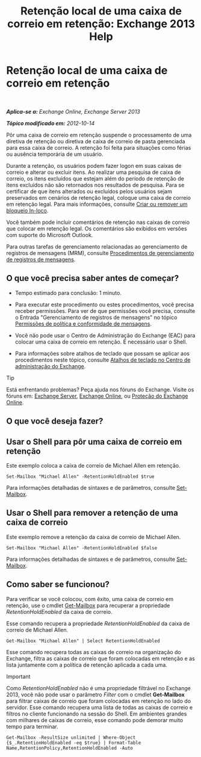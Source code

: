 ﻿---
title: 'Retenção local de uma caixa de correio em retenção: Exchange 2013 Help'
TOCTitle: Retenção local de uma caixa de correio em retenção
ms:assetid: 2baac4a7-3402-4142-bfb3-1649a950e677
ms:mtpsurl: https://technet.microsoft.com/pt-br/library/Dd335168(v=EXCHG.150)
ms:contentKeyID: 50485228
ms.date: 05/22/2018
mtps_version: v=EXCHG.150
ms.translationtype: MT
---

# Retenção local de uma caixa de correio em retenção

 

_**Aplica-se a:** Exchange Online, Exchange Server 2013_

_**Tópico modificado em:** 2012-10-14_

Pôr uma caixa de correio em retenção suspende o processamento de uma diretiva de retenção ou diretiva de caixa de correio de pasta gerenciada para essa caixa de correio. A retenção foi feita para situações como férias ou ausência temporária de um usuário.

Durante a retenção, os usuários podem fazer logon em suas caixas de correio e alterar ou excluir itens. Ao realizar uma pesquisa de caixa de correio, os itens excluídos que estejam além do período de retenção de itens excluídos não são retornados nos resultados de pesquisa. Para se certificar de que itens alterados ou excluídos pelos usuários sejam preservados em cenários de retenção legal, coloque uma caixa de correio em retenção legal. Para mais informações, consulte [Criar ou remover um bloqueio In-loco](create-or-remove-an-in-place-hold-exchange-2013-help.md).

Você também pode incluir comentários de retenção nas caixas de correio que colocar em retenção legal. Os comentários são exibidos em versões com suporte do Microsoft Outlook.

Para outras tarefas de gerenciamento relacionadas ao gerenciamento de registros de mensagens (MRM), consulte [Procedimentos de gerenciamento de registros de mensagens](messaging-records-management-procedures-exchange-2013-help.md).

## O que você precisa saber antes de começar?

  - Tempo estimado para conclusão: 1 minuto.

  - Para executar este procedimento ou estes procedimentos, você precisa receber permissões. Para ver de que permissões você precisa, consulte o Entrada "Gerenciamento de registros de mensagens" no tópico [Permissões de política e conformidade de mensagens](messaging-policy-and-compliance-permissions-exchange-2013-help.md).

  - Você não pode usar o Centro de Administração do Exchange (EAC) para colocar uma caixa de correio em retenção. É necessário usar o Shell.

  - Para informações sobre atalhos de teclado que possam se aplicar aos procedimentos neste tópico, consulte [Atalhos de teclado no Centro de administração do Exchange](keyboard-shortcuts-in-the-exchange-admin-center-exchange-online-protection-help.md).


> [!TIP]
> Está enfrentando problemas? Peça ajuda nos fóruns do Exchange. Visite os fóruns em: <A href="https://go.microsoft.com/fwlink/p/?linkid=60612">Exchange Server</A>, <A href="https://go.microsoft.com/fwlink/p/?linkid=267542">Exchange Online</A>, ou <A href="https://go.microsoft.com/fwlink/p/?linkid=285351">Proteção do Exchange Online</A>.



## O que você deseja fazer?

## Usar o Shell para pôr uma caixa de correio em retenção

Este exemplo coloca a caixa de correio de Michael Allen em retenção.

    Set-Mailbox "Michael Allen" -RetentionHoldEnabled $true

Para informações detalhadas de sintaxes e de parâmetros, consulte [Set-Mailbox](https://technet.microsoft.com/pt-br/library/bb123981\(v=exchg.150\)).

## Usar o Shell para remover a retenção de uma caixa de correio

Este exemplo remove a retenção da caixa de correio de Michael Allen.

    Set-Mailbox "Michael Allen" -RetentionHoldEnabled $false

Para informações detalhadas de sintaxes e de parâmetros, consulte [Set-Mailbox](https://technet.microsoft.com/pt-br/library/bb123981\(v=exchg.150\)).

## Como saber se funcionou?

Para verificar se você colocou, com êxito, uma caixa de correio em retenção, use o cmdlet [Get-Mailbox](https://technet.microsoft.com/pt-br/library/bb123685\(v=exchg.150\)) para recuperar a propriedade *RetentionHoldEnabled* da caixa de correio.

Esse comando recupera a propriedade *RetentionHoldEnabled* da caixa de correio de Michael Allen.

    Get-Mailbox "Michael Allen" | Select RetentionHoldEnabled

Esse comando recupera todas as caixas de correio na organização do Exchange, filtra as caixas de correio que foram colocadas em retenção e as lista juntamente com a política de retenção aplicada a cada uma.


> [!IMPORTANT]
> Como <EM>RetentionHoldEnabled</EM> não é uma propriedade filtrável no Exchange 2013, você não pode usar o parâmetro <EM>Filter</EM> com o cmdlet <STRONG>Get-Mailbox</STRONG> para filtrar caixas de correio que foram colocadas em retenção no lado do servidor. Esse comando recupera uma lista de todas as caixas de correio e filtros no cliente funcionando na sessão do Shell. Em ambientes grandes com milhares de caixas de correio, esse comando pode demorar muito tempo para terminar.



    Get-Mailbox -ResultSize unlimited | Where-Object {$_.RetentionHoldEnabled -eq $true} | Format-Table Name,RetentionPolicy,RetentionHoldEnabled -Auto

